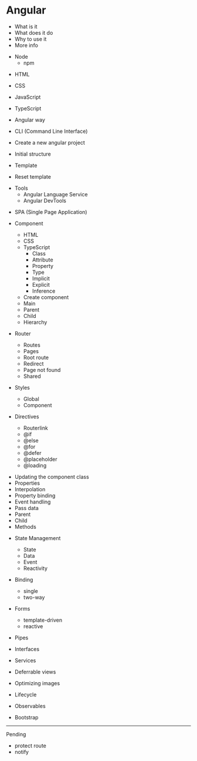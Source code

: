 # Angular

- What is it
- What does it do
- Why to use it
- More info

* Node
  - npm

- HTML
- CSS
- JavaScript
- TypeScript

- Angular way

- CLI (Command Line Interface)
- Create a new angular project
- Initial structure
- Template
- Reset template

* Tools
  - Angular Language Service
  - Angular DevTools

- SPA (Single Page Application)

* Component
  - HTML
  - CSS
  * TypeScript
    - Class
    - Attribute
    - Property
    - Type
    - Implicit
    - Explicit
    - Inference
  - Create component
  - Main
  - Parent
  - Child
  - Hierarchy

* Router
  - Routes
  - Pages
  - Root route
  - Redirect
  - Page not found
  - Shared

* Styles
  - Global
  - Component

* Directives
  - Routerlink
  - @if
  - @else
  - @for
  - @defer
  - @placeholder
  - @loading

- Updating the component class
- Properties
- Interpolation
- Property binding
- Event handling
- Pass data
- Parent
- Child
- Methods

* State Management
  - State
  - Data
  - Event
  - Reactivity

* Binding
  - single
  - two-way

* Forms
  - template-driven
  - reactive

- Pipes
- Interfaces
- Services

- Deferrable views
- Optimizing images

- Lifecycle
- Observables

- Bootstrap

---
Pending

- protect route
- notify

